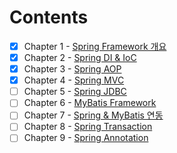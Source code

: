 # Contents
- [X] Chapter 1 - [Spring Framework 개요](https://github.com/blackhoal/TIL/blob/master/JAVA/WEB/Spring/Chapter%201/Notes.md)
- [X] Chapter 2 - [Spring DI & IoC](https://github.com/blackhoal/TIL/blob/master/JAVA/WEB/Spring/Chapter%202/Notes.md)
- [X] Chapter 3 - [Spring AOP](https://github.com/blackhoal/TIL/blob/master/JAVA/WEB/Spring/Chapter%203/Notes.md)
- [X] Chapter 4 - [Spring MVC](https://github.com/blackhoal/TIL/blob/master/JAVA/WEB/Spring/Chapter%204/Notes.md)
- [ ] Chapter 5 - [Spring JDBC](https://github.com/blackhoal/TIL/tree/master/JAVA/WEB/Spring/Chapter%205)
- [ ] Chapter 6 - [MyBatis Framework]()
- [ ] Chapter 7 - [Spring & MyBatis 연동]()
- [ ] Chapter 8 - [Spring Transaction]()
- [ ] Chapter 9 - [Spring Annotation]()
